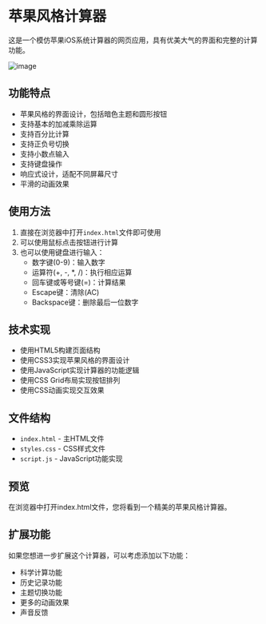 # 苹果风格计算器

这是一个模仿苹果iOS系统计算器的网页应用，具有优美大气的界面和完整的计算功能。

![image](https://github.com/user-attachments/assets/ca10efbc-f45a-4979-b3e8-06c4903df899)

## 功能特点

- 苹果风格的界面设计，包括暗色主题和圆形按钮
- 支持基本的加减乘除运算
- 支持百分比计算
- 支持正负号切换
- 支持小数点输入
- 支持键盘操作
- 响应式设计，适配不同屏幕尺寸
- 平滑的动画效果

## 使用方法

1. 直接在浏览器中打开`index.html`文件即可使用
2. 可以使用鼠标点击按钮进行计算
3. 也可以使用键盘进行输入：
   - 数字键(0-9)：输入数字
   - 运算符(+, -, *, /)：执行相应运算
   - 回车键或等号键(=)：计算结果
   - Escape键：清除(AC)
   - Backspace键：删除最后一位数字

## 技术实现

- 使用HTML5构建页面结构
- 使用CSS3实现苹果风格的界面设计
- 使用JavaScript实现计算器的功能逻辑
- 使用CSS Grid布局实现按钮排列
- 使用CSS动画实现交互效果

## 文件结构

- `index.html` - 主HTML文件
- `styles.css` - CSS样式文件
- `script.js` - JavaScript功能实现

## 预览

在浏览器中打开index.html文件，您将看到一个精美的苹果风格计算器。

## 扩展功能

如果您想进一步扩展这个计算器，可以考虑添加以下功能：

- 科学计算功能
- 历史记录功能
- 主题切换功能
- 更多的动画效果
- 声音反馈 
